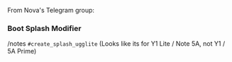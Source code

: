 From Nova's Telegram group:
### Boot Splash Modifier

/notes `#create_splash_ugglite` (Looks like its for Y1 Lite / Note 5A, not Y1 / 5A Prime)